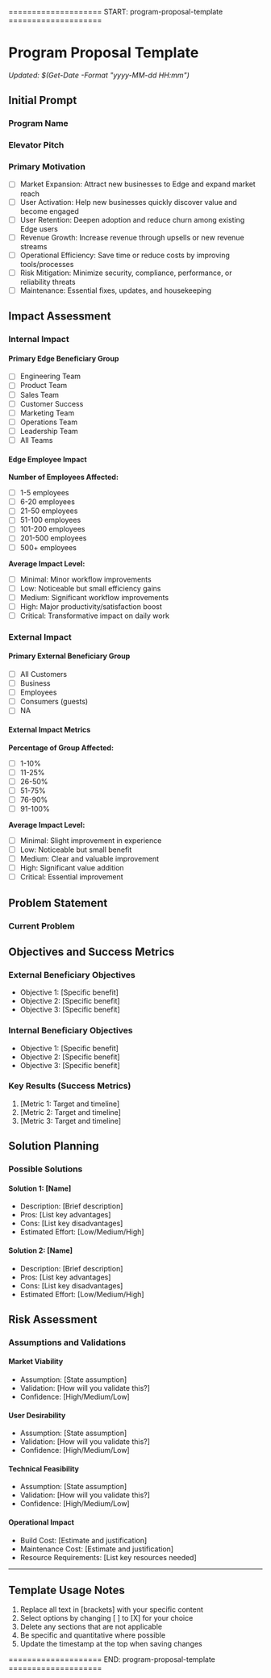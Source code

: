 ==================== START: program-proposal-template ====================
# Program Proposal Template

*Updated: $(Get-Date -Format "yyyy-MM-dd HH:mm")*

## Initial Prompt
<!-- 
COMPLETE THIS SECTION FIRST
This section provides the essential context needed for stakeholders to quickly understand your program.
Fill this out before proceeding with the detailed sections below.
Both questions can be asked and answered in a single response.
Check the users initial request as they may have provided some of this information.
-->

### Program Name
<!-- Provide a short name to identify this program by -->

### Elevator Pitch
<!-- Provide a 1-2 paragraphs concisely pitching the why & what behind this program -->

<!--
End of initial required section.
-->

### Primary Motivation
<!-- Select ONE of the following by removing the [ ] and adding [X] -->
- [ ] Market Expansion: Attract new businesses to Edge and expand market reach
- [ ] User Activation: Help new businesses quickly discover value and become engaged
- [ ] User Retention: Deepen adoption and reduce churn among existing Edge users
- [ ] Revenue Growth: Increase revenue through upsells or new revenue streams
- [ ] Operational Efficiency: Save time or reduce costs by improving tools/processes
- [ ] Risk Mitigation: Minimize security, compliance, performance, or reliability threats
- [ ] Maintenance: Essential fixes, updates, and housekeeping

## Impact Assessment

### Internal Impact

#### Primary Edge Beneficiary Group
<!-- Select ONE of the following by removing the [ ] and adding [X] -->
- [ ] Engineering Team
- [ ] Product Team
- [ ] Sales Team
- [ ] Customer Success
- [ ] Marketing Team
- [ ] Operations Team
- [ ] Leadership Team
- [ ] All Teams

#### Edge Employee Impact
<!-- Select ONE option from each category -->

**Number of Employees Affected:**
- [ ] 1-5 employees
- [ ] 6-20 employees
- [ ] 21-50 employees
- [ ] 51-100 employees
- [ ] 101-200 employees
- [ ] 201-500 employees
- [ ] 500+ employees

**Average Impact Level:**
- [ ] Minimal: Minor workflow improvements
- [ ] Low: Noticeable but small efficiency gains
- [ ] Medium: Significant workflow improvements
- [ ] High: Major productivity/satisfaction boost
- [ ] Critical: Transformative impact on daily work

### External Impact

#### Primary External Beneficiary Group
<!-- Select ONE of the following by removing the [ ] and adding [X] -->
- [ ] All Customers
- [ ] Business
- [ ] Employees
- [ ] Consumers (guests)
- [ ] NA

#### External Impact Metrics
<!-- Select ONE option from each category -->

**Percentage of Group Affected:**
- [ ] 1-10%
- [ ] 11-25%
- [ ] 26-50%
- [ ] 51-75%
- [ ] 76-90%
- [ ] 91-100%

**Average Impact Level:**
- [ ] Minimal: Slight improvement in experience
- [ ] Low: Noticeable but small benefit
- [ ] Medium: Clear and valuable improvement
- [ ] High: Significant value addition
- [ ] Critical: Essential improvement

## Problem Statement

### Current Problem
<!-- Provide 1-4 paragraphs describing the problem you are seeking to solve -->

## Objectives and Success Metrics

### External Beneficiary Objectives
<!-- List specific benefits for external beneficiaries. Leave blank if N/A -->
- Objective 1: [Specific benefit]
- Objective 2: [Specific benefit]
- Objective 3: [Specific benefit]

### Internal Beneficiary Objectives
<!-- List specific benefits for internal beneficiaries -->
- Objective 1: [Specific benefit]
- Objective 2: [Specific benefit]
- Objective 3: [Specific benefit]

### Key Results (Success Metrics)
<!-- List specific, measurable outcomes that define success -->
1. [Metric 1: Target and timeline]
2. [Metric 2: Target and timeline]
3. [Metric 3: Target and timeline]

## Solution Planning

### Possible Solutions
<!-- Describe multiple potential approaches to solving the problem -->

#### Solution 1: [Name]
- Description: [Brief description]
- Pros: [List key advantages]
- Cons: [List key disadvantages]
- Estimated Effort: [Low/Medium/High]

#### Solution 2: [Name]
- Description: [Brief description]
- Pros: [List key advantages]
- Cons: [List key disadvantages]
- Estimated Effort: [Low/Medium/High]

## Risk Assessment

### Assumptions and Validations
<!-- List and validate key assumptions across different aspects -->

#### Market Viability
- Assumption: [State assumption]
- Validation: [How will you validate this?]
- Confidence: [High/Medium/Low]

#### User Desirability
- Assumption: [State assumption]
- Validation: [How will you validate this?]
- Confidence: [High/Medium/Low]

#### Technical Feasibility
- Assumption: [State assumption]
- Validation: [How will you validate this?]
- Confidence: [High/Medium/Low]

#### Operational Impact
- Build Cost: [Estimate and justification]
- Maintenance Cost: [Estimate and justification]
- Resource Requirements: [List key resources needed]

---
<!-- For AI Remove this section when using the template -->
## Template Usage Notes
1. Replace all text in [brackets] with your specific content
2. Select options by changing [ ] to [X] for your choice
3. Delete any sections that are not applicable
4. Be specific and quantitative where possible
5. Update the timestamp at the top when saving changes

==================== END: program-proposal-template ====================